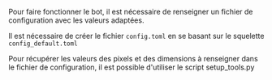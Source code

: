 Pour faire fonctionner le bot, il est nécessaire de renseigner un fichier de configuration avec les valeurs adaptées.

Il est nécessaire de créer le fichier `config.toml` en se basant sur le squelette `config_default.toml`

Pour récupérer les valeurs des pixels et des dimensions à renseigner dans le fichier de configuration, il est possible d'utiliser le script setup_tools.py
